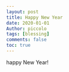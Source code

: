 ```yaml
---
layout: post
title: Happy New Year
date: 2020-01-01
Author: piccolo
tags: [blessing]
comments: false
toc: true
---
```


happy New Year!